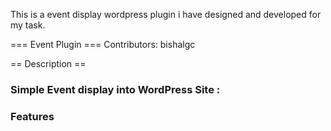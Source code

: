 This is a event display wordpress plugin i have designed and developed for my task.

=== Event Plugin ===
Contributors: bishalgc

== Description ==

<h3>Simple  Event display into WordPress Site :</h3>

<h3>Features</h3>
